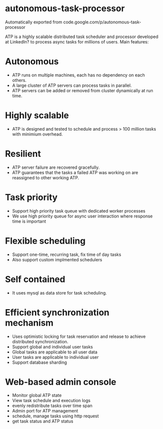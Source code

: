 # autonomous-task-processor
Automatically exported from code.google.com/p/autonomous-task-processor

ATP is a highly scalable distributed task scheduler and processor developed at LinkedIn? to process async tasks for millions of users. Main features:

# Autonomous

* ATP runs on multiple machines, each has no dependency on each others.
* A large cluster of ATP servers can process tasks in parallel.
* ATP servers can be added or removed from cluster dynamically at run time.

# Highly scalable

* ATP is designed and tested to schedule and process > 100 million tasks with minimium overhead.

# Resilient

* ATP server failure are recovered gracefully.
* ATP guarantees that the tasks a failed ATP was working on are reassigned to other working ATP.

# Task priority

* Support high priority task queue with dedicated worker processes
* We use high priority queue for async user interaction where response time is important

# Flexible scheduling

* Support one-time, recurring task, fix time of day tasks
* Also support custom implmented schedulers

# Self contained

* It uses mysql as data store for task scheduling.

#  Efficient synchronization mechanism

* Uses optimistic locking for task reservation and release to achieve distributed synchronization.
* Support global and individual user tasks
* Global tasks are applicable to all user data
* User tasks are applicable to individual user
* Support database sharding

# Web-based admin console

* Monitor global ATP state
* View task schedule and execution logs
* evenly redistribute tasks over time span
* Admin port for ATP management
* schedule, manage tasks using http request
* get task status and ATP status
